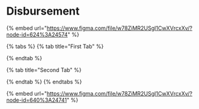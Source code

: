 # Disbursement

{% embed url="https://www.figma.com/file/w78ZiMR2USgl1CwXVrcxXv/?node-id=624%3A24574" %}

{% tabs %}
{% tab title="First Tab" %}

{% endtab %}

{% tab title="Second Tab" %}

{% endtab %}
{% endtabs %}

{% embed url="https://www.figma.com/file/w78ZiMR2USgl1CwXVrcxXv/?node-id=640%3A24741" %}



